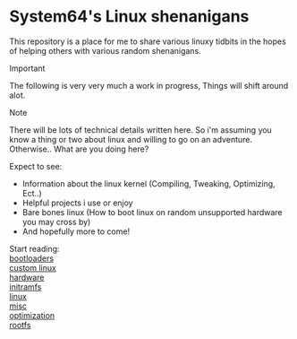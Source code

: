 # System64's Linux shenanigans
This repository is a place for me to share various linuxy tidbits in the hopes
of helping others with various random shenanigans.

> [!IMPORTANT]
> The following is very very much a work in progress, Things will shift around alot.

> [!NOTE]
> There will be lots of technical details written here.
> So i'm assuming you know a thing or two about linux and willing to go on an adventure.<br>
> Otherwise.. What are you doing here?

Expect to see:<br>
* Information about the linux kernel (Compiling, Tweaking, Optimizing, Ect..)<br>
* Helpful projects i use or enjoy<br>
* Bare bones linux (How to boot linux on random unsupported hardware you may cross by)<br>
* And hopefully more to come!<br>

Start reading:<br>
[bootloaders](documentation/bootloaders.md)<br>
[custom linux](documentation/custom_linux.md)<br>
[hardware](documentation/hardware.md)<br>
[initramfs](documentation/initramfs.md)<br>
[linux](documentation/linux.md)<br>
[misc](documentation/misc.md)<br>
[optimization](documentation/optimization.md)<br>
[rootfs](documentation/rootfs.md)<br>
